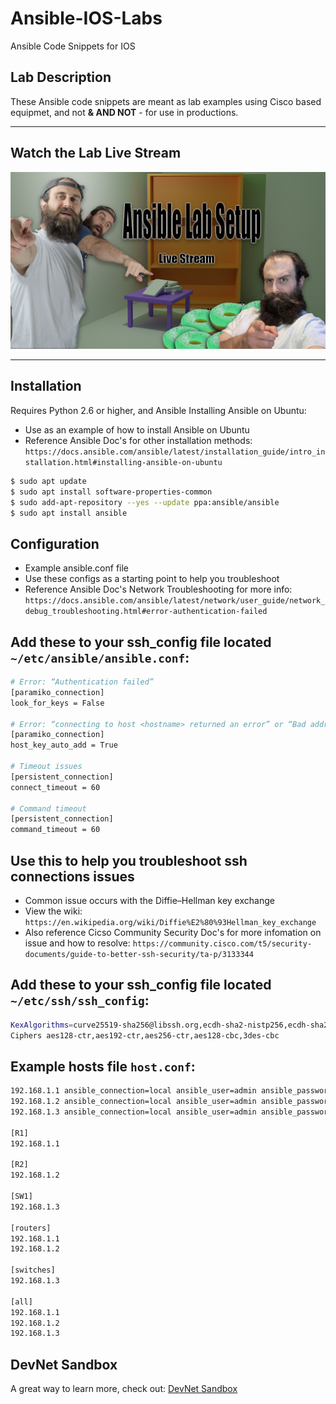 # Ansible-IOS-Labs

Ansible Code Snippets for IOS

## Lab Description

These Ansible code snippets are meant as lab examples using Cisco based equipmet, and not **&  AND NOT** - for use in productions. 

---

## Watch the Lab Live Stream

[![Watch this live stream setup](ansible-funny-thumb-3.png)](https://www.youtube.com/live/t3Zvs24ciQo)

---

## Installation

Requires Python 2.6 or higher, and Ansible
Installing Ansible on Ubuntu:
- Use as an example of how to install Ansible on Ubuntu 
- Reference Ansible Doc's for other installation methods: ```https://docs.ansible.com/ansible/latest/installation_guide/intro_installation.html#installing-ansible-on-ubuntu```

```bash
$ sudo apt update
$ sudo apt install software-properties-common
$ sudo add-apt-repository --yes --update ppa:ansible/ansible
$ sudo apt install ansible
```

## Configuration

- Example ansible.conf file
- Use these configs as a starting point to help you troubleshoot
- Reference Ansible Doc's Network Troubleshooting for more info: ```https://docs.ansible.com/ansible/latest/network/user_guide/network_debug_troubleshooting.html#error-authentication-failed```

## Add these to your ssh_config file located ```~/etc/ansible/ansible.conf```:

```bash
# Error: “Authentication failed”
[paramiko_connection]
look_for_keys = False

# Error: “connecting to host <hostname> returned an error” or “Bad address”
[paramiko_connection]
host_key_auto_add = True

# Timeout issues
[persistent_connection]
connect_timeout = 60

# Command timeout
[persistent_connection]
command_timeout = 60
```

## Use this to help you troubleshoot ssh connections issues

- Common issue occurs with the Diffie–Hellman key exchange
- View the wiki: ```https://en.wikipedia.org/wiki/Diffie%E2%80%93Hellman_key_exchange```
- Also reference Cicso Community Security Doc's for more infomation on issue and how to resolve: ```https://community.cisco.com/t5/security-documents/guide-to-better-ssh-security/ta-p/3133344```

## Add these to your ssh_config file located ```~/etc/ssh/ssh_config```:

```bash
KexAlgorithms=curve25519-sha256@libssh.org,ecdh-sha2-nistp256,ecdh-sha2-nistp384,ecdh-sha2-nistp521,diffie-hellman-group-exchange-sha256,diffie-hellman-group14-sha1,diffie-hellman-group1-sha1
Ciphers aes128-ctr,aes192-ctr,aes256-ctr,aes128-cbc,3des-cbc
```

## Example hosts file ```host.conf```:

```bash
192.168.1.1 ansible_connection=local ansible_user=admin ansible_password=cisco
192.168.1.2 ansible_connection=local ansible_user=admin ansible_password=cisco
192.168.1.3 ansible_connection=local ansible_user=admin ansible_password=cisco

[R1]
192.168.1.1

[R2]
192.168.1.2

[SW1]
192.168.1.3

[routers]
192.168.1.1
192.168.1.2

[switches]
192.168.1.3

[all]
192.168.1.1
192.168.1.2
192.168.1.3
```

## DevNet Sandbox

A great way to learn more, check out: [DevNet Sandbox](https://developer.cisco.com/site/sandbox/)

